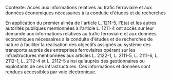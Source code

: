 Contexte: Accès aux informations relatives au trafic ferroviaire et aux données économiques nécessaires à la conduite d'études et de recherches

En application du premier alinéa de l'article L. 1211-5, l'Etat et les autres autorités publiques mentionnées à l'article L. 1211-4 ont accès sur leur demande aux informations relatives au trafic ferroviaire et aux données économiques nécessaires à la conduite d'études et de recherches de nature à faciliter la réalisation des objectifs assignés au système des transports auprès des entreprises ferroviaires opérant sur les infrastructures mentionnées aux articles L. 2122-1, L. 2111-5, L. 2111-6, L. 2112-1, L. 2112-4 et L. 2112-5 ainsi qu'auprès des gestionnaires ou exploitants de ces infrastructures. Ces informations et données sont rendues accessibles par voie électronique.